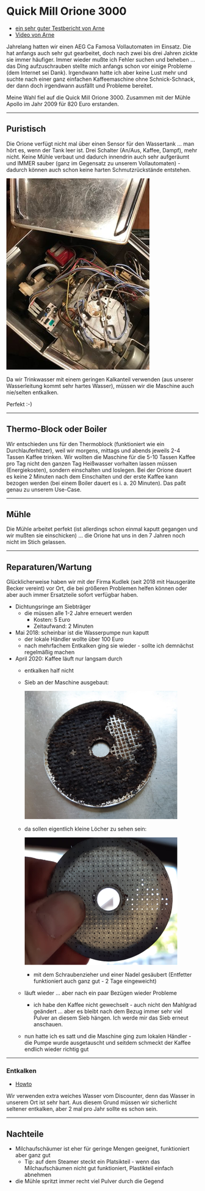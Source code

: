 # Quick Mill Orione 3000

* [ein sehr guter Testbericht von Arne](https://www.coffeeness.de/quickmill-orione-test/)
* [Video von Arne](https://youtu.be/OdZTGzmaKwM)

Jahrelang hatten wir einen AEG Ca Famosa Vollautomaten im Einsatz. Die hat anfangs auch sehr gut gearbeitet, doch nach zwei bis drei Jahren zickte sie immer häufiger. Immer wieder mußte ich Fehler suchen und beheben ... das Ding aufzuschrauben stellte mich anfangs schon vor einige Probleme (dem Internet sei Dank). Irgendwann hatte ich aber keine Lust mehr und suchte nach einer ganz einfachen Kaffeemaschine ohne Schnick-Schnack, der dann doch irgendwann ausfällt und Probleme bereitet.

Meine Wahl fiel auf die Quick Mill Orione 3000. Zusammen mit der Mühle Apollo im Jahr 2009 für 820 Euro erstanden.

---

## Puristisch

Die Orione verfügt nicht mal über einen Sensor für den Wassertank ... man hört es, wenn der Tank leer ist. Drei Schalter (An/Aus, Kaffee, Dampf), mehr nicht. Keine Mühle verbaut und dadurch innendrin auch sehr aufgeräumt und IMMER sauber (ganz im Gegensatz zu unserem Vollautomaten) - dadurch können auch schon keine harten Schmutzrückstände entstehen.

![Innenleben](images/quickMillOrione3000_innenleben.jpg)

Da wir Trinkwasser mit einem geringen Kalkanteil verwenden (aus unserer Wasserleitung kommt sehr hartes Wasser), müssen wir die Maschine auch nie/selten entkalken.

Perfekt :-)

---

## Thermo-Block oder Boiler

Wir entschieden uns für den Thermoblock (funktioniert wie ein Durchlauferhitzer), weil wir morgens, mittags und abends jeweils 2-4 Tassen Kaffee trinken. Wir wollten die Maschine für die 5-10 Tassen Kaffee pro Tag nicht den ganzen Tag Heißwasser vorhalten lassen müssen (Energiekosten), sondern einschalten und loslegen. Bei der Orione dauert es keine 2 Minuten nach dem Einschalten und der erste Kaffee kann bezogen werden (bei einem Boiler dauert es i. a. 20 Minuten). Das paßt genau zu unserem Use-Case.

---

## Mühle

Die Mühle arbeitet perfekt (ist allerdings schon einmal kaputt gegangen und wir mußten sie einschicken) ... die Orione hat uns in den 7 Jahren noch nicht im Stich gelassen.

---

## Reparaturen/Wartung

Glücklicherweise haben wir mit der Firma Kudlek (seit 2018 mit Hausgeräte Becker vereint) vor Ort, die bei größeren Problemen helfen können oder aber auch immer Ersatzteile sofort verfügbar haben.

* Dichtungsringe am Siebträger
  * die müssen alle 1-2 Jahre erneuert werden
    * Kosten: 5 Euro
    * Zeitaufwand: 2 Minuten
* Mai 2018: scheinbar ist die Wasserpumpe nun kaputt
  * der lokale Händler wollte über 100 Euro
  * nach mehrfachem Entkalken ging sie wieder - sollte ich demnächst regelmäßig machen
* April 2020: Kaffee läuft nur langsam durch
  * entkalken half nicht
  * Sieb an der Maschine ausgebaut:

    ![Sieb verdreckt](images/quickmill-sieb-verdreckt.png)

  * da sollen eigentlich kleine Löcher zu sehen sein:

    ![Sieb verdreckt](images/quickmill-sieb-sauberer.png)

    * mit dem Schraubenzieher und einer Nadel gesäubert (Entfetter funktioniert auch ganz gut - 2 Tage eingeweicht)
  * läuft wieder ... aber nach ein paar Bezügen wieder Probleme
    * ich habe den Kaffee nicht gewechselt - auch nicht den Mahlgrad geändert ... aber es bleibt nach dem Bezug immer sehr viel Pulver an diesem Sieb hängen. Ich werde mir das Sieb erneut anschauen.
  * nun hatte ich es satt und die Maschine ging zum lokalen Händler - die Pumpe wurde ausgetauscht und seitdem schmeckt der Kaffee endlich wieder richtig gut

---

### Entkalken

* [Howto](https://www.coffeecircle.com/de/e/quickmill-orione-entkalken)

Wir verwenden extra weiches Wasser vom Discounter, denn das Wasser in unserem Ort ist sehr hart. Aus diesem Grund müssen wir sicherlicht seltener entkalken, aber 2 mal pro Jahr sollte es schon sein.

---

## Nachteile

* Milchaufschäumer ist eher für geringe Mengen geeignet, funktioniert aber ganz gut
  * Tip: auf dem Steamer steckt ein Platsikteil - wenn das Milchaufschäumen nicht gut funktioniert, Plastikteil einfach abnehmen
* die Mühle spritzt immer recht viel Pulver durch die Gegend
